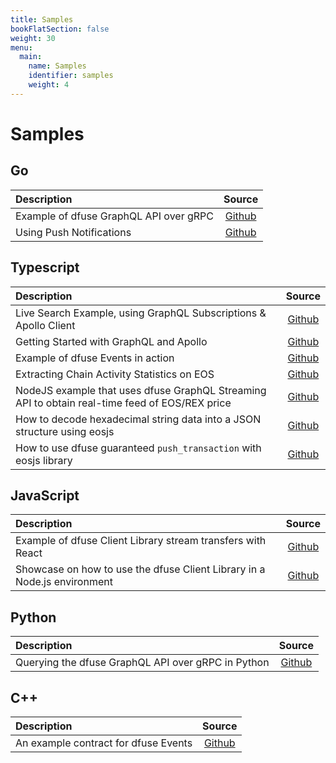 ```yaml
---
title: Samples
bookFlatSection: false
weight: 30
menu:
  main:
    name: Samples
    identifier: samples
    weight: 4
---
```


# Samples

## Go

| Description | Source |
| :--- | :---: |
| Example of dfuse GraphQL API over gRPC | [Github](https://github.com/dfuse-io/example-graphql-grpc)
| Using Push Notifications | [Github](https://github.com/dfuse-io/example-push-notifications) |

## Typescript

| Description | Source |
| :--- | :---: |
| Live Search Example, using GraphQL Subscriptions & Apollo Client |  [Github](https://github.com/dfuse-io/example-stream-action-rates) |
| Getting Started with GraphQL and Apollo | [Github](https://github.com/dfuse-io/example-graphql-apollo) |
| Example of dfuse Events in action | [Github](https://github.com/dfuse-io/example-dfuse-events) |
| Extracting Chain Activity Statistics on EOS | [Github](https://github.com/dfuse-io/example-graphql-apollo-stats) |
| NodeJS example that uses dfuse GraphQL Streaming API to obtain real-time feed of EOS/REX price | [Github](https://github.com/dfuse-io/example-eos-rex-price-feed) |
| How to decode hexadecimal string data into a JSON structure using eosjs | [Github](https://github.com/dfuse-io/example-eosjs-decode-hex) |
| How to use dfuse guaranteed `push_transaction` with eosjs library | [Github](https://github.com/dfuse-io/example-push-guaranteed) |


## JavaScript

| Description | Source |
| :--- | :---: |
| Example of dfuse Client Library stream transfers with React | [Github](https://github.com/dfuse-io/example-stream-transfers) |
| Showcase on how to use the dfuse Client Library in a Node.js environment | [Github](https://github.com/dfuse-io/example-node-server) |

## Python

| Description | Source |
| :--- | :---: |
| Querying the dfuse GraphQL API over gRPC in Python | [Github](https://github.com/dfuse-io/example-graphql-python) |

## C++

| Description | Source |
| :--- | :---: |
| An example contract for dfuse Events | [Github](https://github.com/dfuse-io/example-dfuse-events-contract) |